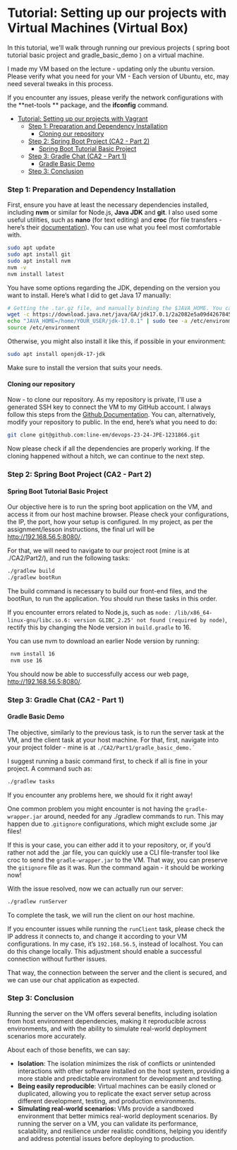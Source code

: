 # Tutorial: Setting up our projects with Virtual Machines (Virtual Box)

In this tutorial, we'll walk through running our previous projects ( spring boot tutorial
basic project and gradle_basic_demo ) on a virtual machine.

I made my VM based on the lecture - updating only the ubuntu version. Please verify what
you need for your VM - Each version
of Ubuntu, etc, may need several tweaks in this process.

If you encounter any issues, please verify the network configurations with the **net-tools
** package, and the **ifconfig** command.

<!-- TOC -->
* [Tutorial: Setting up our projects with Vagrant](#tutorial-setting-up-our-projects-with-vagrant)
    * [Step 1: Preparation and Dependency Installation](#step-1-preparation-and-dependency-installation)
      * [Cloning our repository](#cloning-our-repository)
    * [Step 2: Spring Boot Project (CA2 - Part 2)](#step-2-spring-boot-project-ca2---part-2)
      * [Spring Boot Tutorial Basic Project](#spring-boot-tutorial-basic-project)
    * [Step 3: Gradle Chat (CA2 - Part 1)](#step-3-gradle-chat-ca2---part-1)
      * [Gradle Basic Demo](#gradle-basic-demo)
    * [Step 3: Conclusion](#step-3-conclusion)
<!-- TOC -->

### Step 1: Preparation and Dependency Installation

First, ensure you have at least the necessary dependencies installed, including **nvm** or
similar for Node.js, **Java JDK** and **git**. I also used some useful utilities, such as
**nano** (for text editing) and **croc** (for file transfers - here’s
their [documentation](https://schollz.com/tinker/croc6/)). You can use what you feel most
comfortable with.

```bash
sudo apt update
sudo apt install git
sudo apt install nvm
nvm -v
nvm install latest
```

You have some options regarding the JDK, depending on the version you want to install.
Here’s what I did to get Java 17 manually:

```bash
# Getting the .tar.gz file, and manually binding the $JAVA_HOME. You can choose any jdk version you want - I used OpenJDK Java 17.
wget -c https://download.java.net/java/GA/jdk17.0.1/2a2082e5a09d4267845be086888add4f/12/GPL/openjdk-17.0.1_linux-x64_bin.tar.gz | tar -xz
echo "JAVA_HOME=/home/YOUR_USER/jdk-17.0.1" | sudo tee -a /etc/environment
source /etc/environment
```

Otherwise, you might also install it like this, if possible in your environment:

```bash
sudo apt install openjdk-17-jdk
```

Make sure to install the version that suits your needs.

#### Cloning our repository

Now - to clone our repository. As my repository is private, I'll use a generated SSH key
to connect the VM to my GitHub account. I always follow this steps from
the [Github Documentation](https://docs.github.com/en/authentication/connecting-to-github-with-ssh/generating-a-new-ssh-key-and-adding-it-to-the-ssh-agent).
You can, alternatively, modify your repository to public. In the end, here’s what you need
to do:

```bash
git clone git@github.com:line-em/devops-23-24-JPE-1231866.git
```

Now please check if all the dependencies are properly working. If the cloning happened
without a hitch, we can continue to the next step.

### Step 2: Spring Boot Project (CA2 - Part 2)

#### Spring Boot Tutorial Basic Project

Our objective here is to run the spring boot application on the VM, and access it from our
host machine browser. Please check your configurations, the IP, the port, how your setup
is configured.
In my project, as per the assignment/lesson instructions, the final url will
be http://192.168.56.5:8080/.

For that, we will need to navigate to our project root (mine is at ./CA2/Part2/), and run
the following tasks:

```bash
./gradlew build 
./gradlew bootRun
```

The build command is necessary to build our front-end files, and the bootRun, to run the
application. You should run these tasks in this order.

If you encounter errors related to Node.js, such
as `node: /lib/x86_64-linux-gnu/libc.so.6: version GLIBC_2.25' not found (required by node)`,
rectify this by changing the Node version in `build.gradle` to 16.

You can use nvm to download an earlier Node version by running:

```BASH
 nvm install 16 
 nvm use 16
```

You should now be able to successfully access our web page, http://192.168.56.5:8080/.

### Step 3: Gradle Chat (CA2 - Part 1)

#### Gradle Basic Demo

The objective, similarly to the previous task, is to run the server task at the VM, and
the client task at your host machine. For that, first, navigate into your project folder -
mine is at `./CA2/Part1/gradle_basic_demo.´`

I suggest running a basic command first, to check if all is fine in your project. A
command such as:

```bash
./gradlew tasks
```

If you encounter any problems here, we should fix it right away!

One common problem you might encounter is not having the `gradle-wrapper.jar` around,
needed for any ./gradlew commands to run. This may happen due to .`gitignore`
configurations, which might exclude some .jar files!

If this is your case, you can either add it to your repository, or, if you’d rather not
add the .jar file, you can quickly use a CLI file-transfer tool like croc to send
the `gradle-wrapper.jar` to the VM. That way, you can preserve the `gitignore` file as it
was. Run the command again - it should be working now!

With the issue resolved, now we can actually run our server:

```bash
./gradlew runServer
```

To complete the task, we will run the client on our host machine.

If you encounter issues while running the `runClient` task, please check the IP address it
connects to, and change it according to your VM configurations. In my case,
it’s `192.168.56.5`, instead of localhost. You can do this change locally. This adjustment
should enable a successful connection without further issues.

That way, the connection between the server and the client is secured, and we can use our
chat application as expected.

### Step 3: Conclusion

Running the server on the VM offers several benefits, including isolation from host
environment dependencies, making it reproducible across environments, and with the ability
to simulate real-world deployment scenarios more accurately.

About each of those benefits, we can say:

- **Isolation**: The isolation minimizes the risk of conflicts or unintended interactions
  with other software installed on the host system, providing a more stable and
  predictable environment for development and testing.
- **Being easily reproducible**: Virtual machines can be easily cloned or duplicated,
  allowing you to replicate the exact server setup across different development, testing,
  and production environments.
- **Simulating real-world scenarios:** VMs provide a sandboxed environment that better
  mimics real-world deployment scenarios. By running the server on a VM, you can validate
  its performance, scalability, and resilience under realistic conditions, helping you
  identify and address potential issues before deploying to production.
